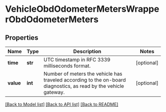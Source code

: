# VehicleObdOdometerMetersWrapperObdOdometerMeters

## Properties
Name | Type | Description | Notes
------------ | ------------- | ------------- | -------------
**time** | **str** | UTC timestamp in RFC 3339 milliseconds format. | [optional] 
**value** | **int** | Number of meters the vehicle has traveled according to the on-board diagnostics, as read by the vehicle gateway. | [optional] 

[[Back to Model list]](../README.md#documentation-for-models) [[Back to API list]](../README.md#documentation-for-api-endpoints) [[Back to README]](../README.md)


